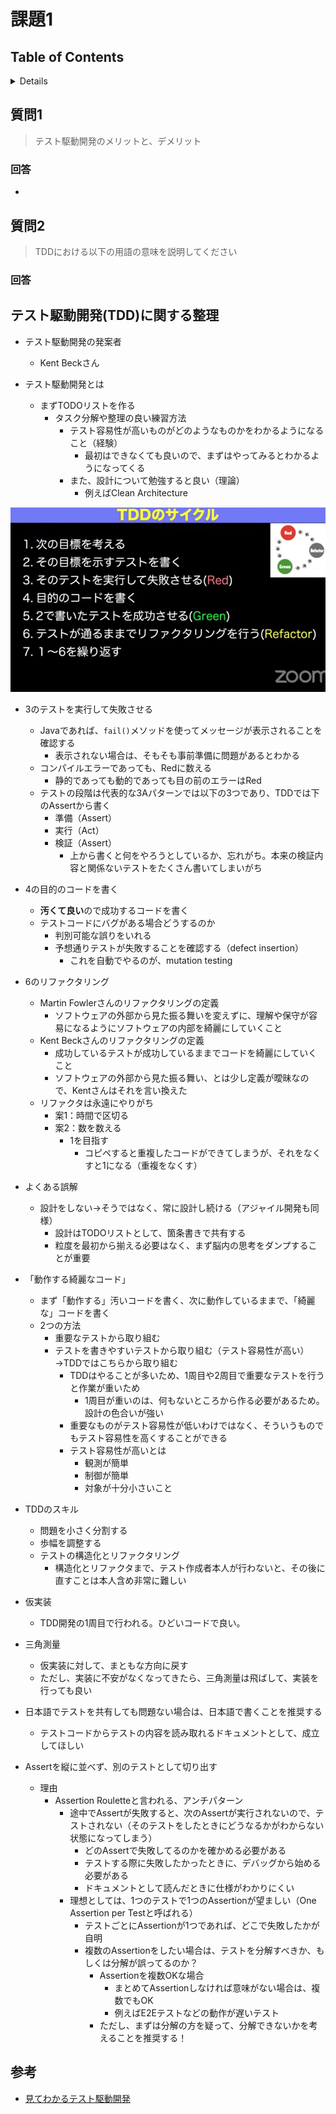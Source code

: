 # 課題1

## Table of Contents
<!-- START doctoc generated TOC please keep comment here to allow auto update -->
<!-- DON'T EDIT THIS SECTION, INSTEAD RE-RUN doctoc TO UPDATE -->
<details>
<summary>Details</summary>

- [質問1](#%E8%B3%AA%E5%95%8F1)
  - [回答](#%E5%9B%9E%E7%AD%94)
- [質問2](#%E8%B3%AA%E5%95%8F2)
  - [回答](#%E5%9B%9E%E7%AD%94-1)

</details>
<!-- END doctoc generated TOC please keep comment here to allow auto update -->

## 質問1

> テスト駆動開発のメリットと、デメリット

### 回答

- 

## 質問2

> TDDにおける以下の用語の意味を説明してください

### 回答

## テスト駆動開発(TDD)に関する整理

- テスト駆動開発の発案者
  - Kent Beckさん

- テスト駆動開発とは

  - まずTODOリストを作る
    - タスク分解や整理の良い練習方法
      - テスト容易性が高いものがどのようなものかをわかるようになること（経験）
        - 最初はできなくても良いので、まずはやってみるとわかるようになってくる
      - また、設計について勉強すると良い（理論）
        - 例えばClean Architecture

![](../../../assets/tdd_cycle.png)
  - 3のテストを実行して失敗させる
    - Javaであれば、`fail()`メソッドを使ってメッセージが表示されることを確認する
      - 表示されない場合は、そもそも事前準備に問題があるとわかる
    - コンパイルエラーであっても、Redに数える
      - 静的であっても動的であっても目の前のエラーはRed
    - テストの段階は代表的な3Aパターンでは以下の3つであり、TDDでは下のAssertから書く
      - 準備（Assert）
      - 実行（Act）
      - 検証（Assert）
        - 上から書くと何をやろうとしているか、忘れがち。本来の検証内容と関係ないテストをたくさん書いてしまいがち
  - 4の目的のコードを書く
    - **汚くて良い**ので成功するコードを書く
    - テストコードにバグがある場合どうするのか
      - 判別可能な誤りをいれる
      - 予想通りテストが失敗することを確認する（defect insertion）
        - これを自動でやるのが、mutation testing
  - 6のリファクタリング
    - Martin Fowlerさんのリファクタリングの定義
      - ソフトウェアの外部から見た振る舞いを変えずに、理解や保守が容易になるようにソフトウェアの内部を綺麗にしていくこと
    - Kent Beckさんのリファクタリングの定義
      - 成功しているテストが成功しているままでコードを綺麗にしていくこと
      - ソフトウェアの外部から見た振る舞い、とは少し定義が曖昧なので、Kentさんはそれを言い換えた
    - リファクタは永遠にやりがち
      - 案1：時間で区切る
      - 案2：数を数える
        - 1を目指す
          - コピペすると重複したコードができてしまうが、それをなくすと1になる（重複をなくす）
  - よくある誤解
    - 設計をしない→そうではなく、常に設計し続ける（アジャイル開発も同様）
      - 設計はTODOリストとして、箇条書きで共有する
      - 粒度を最初から揃える必要はなく、まず脳内の思考をダンプすることが重要
  - 「動作する綺麗なコード」
    - まず「動作する」汚いコードを書く、次に動作しているままで、「綺麗な」コードを書く
    - 2つの方法
      - 重要なテストから取り組む
      - テストを書きやすいテストから取り組む（テスト容易性が高い）→TDDではこちらから取り組む
        - TDDはやることが多いため、1周目や2周目で重要なテストを行うと作業が重いため
          - 1周目が重いのは、何もないところから作る必要があるため。設計の色合いが強い
        - 重要なものがテスト容易性が低いわけではなく、そういうものでもテスト容易性を高くすることができる
        - テスト容易性が高いとは
          - 観測が簡単
          - 制御が簡単
          - 対象が十分小さいこと
  - TDDのスキル
    - 問題を小さく分割する
    - 歩幅を調整する
    - テストの構造化とリファクタリング
      - 構造化とリファクタまで、テスト作成者本人が行わないと、その後に直すことは本人含め非常に難しい
  - 仮実装
    - TDD開発の1周目で行われる。ひどいコードで良い。
  - 三角測量
    - 仮実装に対して、まともな方向に戻す
    - ただし、実装に不安がなくなってきたら、三角測量は飛ばして、実装を行っても良い

- 日本語でテストを共有しても問題ない場合は、日本語で書くことを推奨する
  - テストコードからテストの内容を読み取れるドキュメントとして、成立してほしい
- Assertを縦に並べず、別のテストとして切り出す
  - 理由
    - Assertion Rouletteと言われる、アンチパターン
      - 途中でAssertが失敗すると、次のAssertが実行されないので、テストされない（そのテストをしたときにどうなるかがわからない状態になってしまう）
        - どのAssertで失敗してるのかを確かめる必要がある
        - テストする際に失敗したかったときに、デバッグから始める必要がある
        - ドキュメントとして読んだときに仕様がわかりにくい
      - 理想としては、1つのテストで1つのAssertionが望ましい（One Assertion per Testと呼ばれる）
        - テストごとにAssertionが1つであれば、どこで失敗したかが自明
        - 複数のAssertionをしたい場合は、テストを分解すべきか、もしくは分解が誤ってるのか？
          - Assertionを複数OKな場合
            - まとめてAssertionしなければ意味がない場合は、複数でもOK
            - 例えばE2Eテストなどの動作が遅いテスト
          - ただし、まずは分解の方を疑って、分解できないかを考えることを推奨する！
            

## 参考

- [見てわかるテスト駆動開発](https://www.youtube.com/watch?v=Q-FJ3XmFlT8)